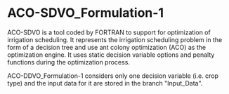 # ACO-SDVO_Formulation-1
ACO-SDVO is a tool coded by FORTRAN to support for optimization of irrigation scheduling. It represents the irrigation scheduling problem in the form of a decision tree and use ant colony optimization (ACO) as the optimization engine. It uses static decision variable options and penalty functions during the optimization process. 

ACO-DDVO_Formulation-1 considers only one decision variable (i.e. crop type) and the input data for it are stored in the branch "Input_Data".
